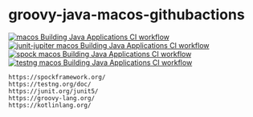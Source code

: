 # groovy-java-macos-githubactions
[![macos Building Java Applications CI workflow](https://github.com/githubfoam/groovy-java-macos-githubactions/actions/workflows/macos-build-java-wf.yml/badge.svg)](https://github.com/githubfoam/groovy-java-macos-githubactions/actions/workflows/macos-build-java-wf.yml)  
[![junit-jupiter macos Building Java Applications CI workflow](https://github.com/githubfoam/groovy-java-macos-githubactions/actions/workflows/junit-jupiter-wf.yml/badge.svg)](https://github.com/githubfoam/groovy-java-macos-githubactions/actions/workflows/junit-jupiter-wf.yml)  
[![spock macos Building Java Applications CI workflow](https://github.com/githubfoam/groovy-java-macos-githubactions/actions/workflows/spock-wf.yml/badge.svg)](https://github.com/githubfoam/groovy-java-macos-githubactions/actions/workflows/spock-wf.yml)  
[![testng macos Building Java Applications CI workflow](https://github.com/githubfoam/groovy-java-macos-githubactions/actions/workflows/testng-wf.yml/badge.svg)](https://github.com/githubfoam/groovy-java-macos-githubactions/actions/workflows/testng-wf.yml)  
~~~~
https://spockframework.org/
https://testng.org/doc/
https://junit.org/junit5/
https://groovy-lang.org/
https://kotlinlang.org/
~~~~
